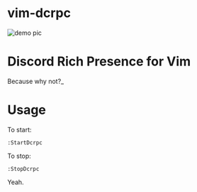 # vim-dcrpc

![demo pic](https://gitlab.com/betseg/vim-dcrpc/raw/master/pics/demo.png)

# Discord Rich Presence for Vim

Because why not?_

# Usage

To start:

```
:StartDcrpc
```

To stop:

```
:StopDcrpc
```

Yeah.

